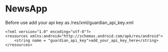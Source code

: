 # NewsApp

Before use add your api key as /res/xml/guardian_api_key.xml

    <?xml version="1.0" encoding="utf-8"?>
    <resources xmlns:android="http://schemas.android.com/apk/res/android">
        <string name = "guardian_api_key">add_your_api_key_here</string>
    </resources>
